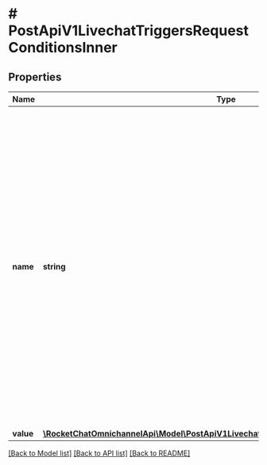 # # PostApiV1LivechatTriggersRequestConditionsInner

## Properties

Name | Type | Description | Notes
------------ | ------------- | ------------- | -------------
**name** | **string** | The condition that should take place for the trigger to execute. The possible values are: * &#x60;time-on-site&#x60;: The amount of time a visitor is on the site. * &#x60;page-url&#x60;: The site URL that a visitor visits. * &#x60;chat-opened-by-visitor&#x60;: The chat is opened by the visitor. * &#x60;after-guest-registration&#x60;: The guest is registered to the chat. | [optional]
**value** | [**\RocketChatOmnichannelApi\Model\PostApiV1LivechatTriggersRequestConditionsInnerValue**](PostApiV1LivechatTriggersRequestConditionsInnerValue.md) |  | [optional]

[[Back to Model list]](../../README.md#models) [[Back to API list]](../../README.md#endpoints) [[Back to README]](../../README.md)
